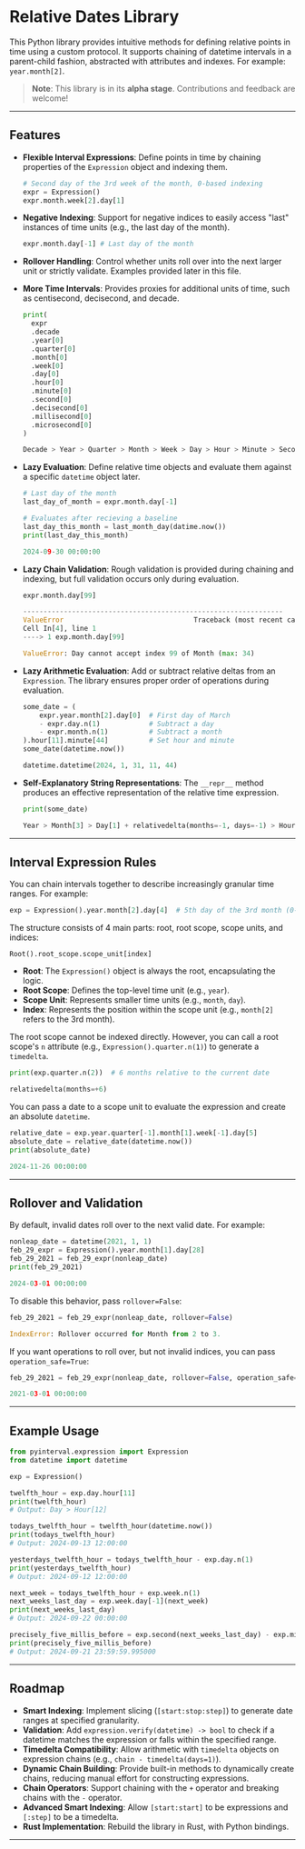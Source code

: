 # Relative Dates Library

This Python library provides intuitive methods for defining relative points in time using a custom protocol. It supports chaining of datetime intervals in a parent-child fashion, abstracted with attributes and indexes. For example: `year.month[2]`.

> **Note**: This library is in its **alpha stage**. Contributions and feedback are welcome!

---

## Features

- **Flexible Interval Expressions**: Define points in time by chaining properties of the `Expression` object and indexing them.
  ```python
  # Second day of the 3rd week of the month, 0-based indexing
  expr = Expression()
  expr.month.week[2].day[1]
  ```

- **Negative Indexing**: Support for negative indices to easily access "last" instances of time units (e.g., the last day of the month).
  ```python
  expr.month.day[-1] # Last day of the month
  ```

- **Rollover Handling**: Control whether units roll over into the next larger unit or strictly validate. Examples provided later in this file.

- **More Time Intervals**: Provides proxies for additional units of time, such as centisecond, decisecond, and decade.
  ```python
  print(
    expr  
    .decade
    .year[0]
    .quarter[0]
    .month[0]
    .week[0]
    .day[0]
    .hour[0]
    .minute[0]
    .second[0]
    .decisecond[0]
    .millisecond[0]
    .microsecond[0]
  )

  Decade > Year > Quarter > Month > Week > Day > Hour > Minute > Second > Decisecond > Millisecond > Microsecond
  ```

- **Lazy Evaluation**: Define relative time objects and evaluate them against a specific `datetime` object later.
  ```python
  # Last day of the month
  last_day_of_month = expr.month.day[-1]

  # Evaluates after recieving a baseline
  last_day_this_month = last_month_day(datime.now())
  print(last_day_this_month)

  2024-09-30 00:00:00
  ```

- **Lazy Chain Validation**: Rough validation is provided during chaining and indexing, but full validation occurs only during evaluation.
  ```python
  expr.month.day[99]

  ----------------------------------------------------------------
  ValueError                                Traceback (most recent call last)
  Cell In[4], line 1
  ----> 1 exp.month.day[99]

  ValueError: Day cannot accept index 99 of Month (max: 34)
  ```

- **Lazy Arithmetic Evaluation**: Add or subtract relative deltas from an `Expression`. The library ensures proper order of operations during evaluation.
  ```python
  some_date = (
      expr.year.month[2].day[0]  # First day of March
      - expr.day.n(1)            # Subtract a day
      - expr.month.n(1)          # Subtract a month
  ).hour[11].minute[44]          # Set hour and minute
  some_date(datetime.now())

  datetime.datetime(2024, 1, 31, 11, 44)
  ```

- **Self-Explanatory String Representations**: The `__repr__` method produces an effective representation of the relative time expression.
  ```python
  print(some_date)

  Year > Month[3] > Day[1] + relativedelta(months=-1, days=-1) > Hour[12] > Minute[45]
  ```

---

## Interval Expression Rules

You can chain intervals together to describe increasingly granular time ranges. For example:

```python
exp = Expression().year.month[2].day[4]  # 5th day of the 3rd month (0-based indexing)
```

The structure consists of 4 main parts: root, root scope, scope units, and indices:

```text
Root().root_scope.scope_unit[index]
```

- **Root**: The `Expression()` object is always the root, encapsulating the logic.
- **Root Scope**: Defines the top-level time unit (e.g., `year`).
- **Scope Unit**: Represents smaller time units (e.g., `month`, `day`).
- **Index**: Represents the position within the scope unit (e.g., `month[2]` refers to the 3rd month).

The root scope cannot be indexed directly. However, you can call a root scope's `n` attribute (e.g., `Expression().quarter.n(1)`) to generate a `timedelta`.

```python
print(exp.quarter.n(2))  # 6 months relative to the current date

relativedelta(months=+6)
```

You can pass a date to a scope unit to evaluate the expression and create an absolute `datetime`.
```python
relative_date = exp.year.quarter[-1].month[1].week[-1].day[5]
absolute_date = relative_date(datetime.now())
print(absolute_date)

2024-11-26 00:00:00
```

---

## Rollover and Validation

By default, invalid dates roll over to the next valid date. For example:
```python
nonleap_date = datetime(2021, 1, 1)
feb_29_expr = Expression().year.month[1].day[28]
feb_29_2021 = feb_29_expr(nonleap_date)
print(feb_29_2021)

2024-03-01 00:00:00
```

To disable this behavior, pass `rollover=False`:
```python
feb_29_2021 = feb_29_expr(nonleap_date, rollover=False)

IndexError: Rollover occurred for Month from 2 to 3.
```

If you want operations to roll over, but not invalid indices, you can pass `operation_safe=True`:
```python
feb_29_2021 = feb_29_expr(nonleap_date, rollover=False, operation_safe=True)

2021-03-01 00:00:00
```

---

## Example Usage

```python
from pyinterval.expression import Expression
from datetime import datetime

exp = Expression()

twelfth_hour = exp.day.hour[11]
print(twelfth_hour)
# Output: Day > Hour[12]

todays_twelfth_hour = twelfth_hour(datetime.now())
print(todays_twelfth_hour)
# Output: 2024-09-13 12:00:00

yesterdays_twelfth_hour = todays_twelfth_hour - exp.day.n(1)
print(yesterdays_twelfth_hour)
# Output: 2024-09-12 12:00:00

next_week = todays_twelfth_hour + exp.week.n(1)
next_weeks_last_day = exp.week.day[-1](next_week)
print(next_weeks_last_day)
# Output: 2024-09-22 00:00:00

precisely_five_millis_before = exp.second(next_weeks_last_day) - exp.millisecond.n(5)
print(precisely_five_millis_before)
# Output: 2024-09-21 23:59:59.995000
```

---

## Roadmap

- **Smart Indexing**: Implement slicing (`[start:stop:step]`) to generate date ranges at specified granularity.
- **Validation**: Add `expression.verify(datetime) -> bool` to check if a datetime matches the expression or falls within the specified range.
- **Timedelta Compatibility**: Allow arithmetic with `timedelta` objects on expression chains (e.g., `chain - timedelta(days=1)`).
- **Dynamic Chain Building**: Provide built-in methods to dynamically create chains, reducing manual effort for constructing expressions.
- **Chain Operators**: Support chaining with the `+` operator and breaking chains with the `-` operator.
- **Advanced Smart Indexing**: Allow `[start:start]` to be expressions and `[:step]` to be a timedelta.
- **Rust Implementation**: Rebuild the library in Rust, with Python bindings.

---
